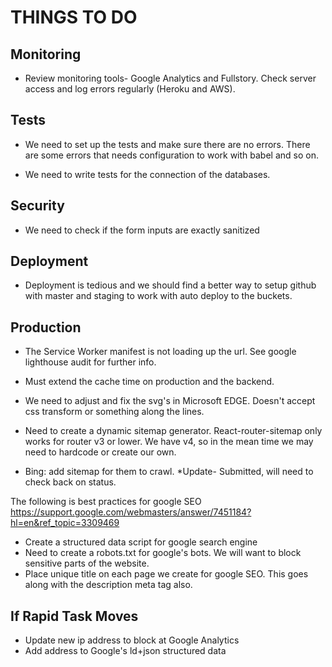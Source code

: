THINGS TO DO
============


Monitoring
----------
* Review monitoring tools- Google Analytics and Fullstory. Check server access and log errors regularly (Heroku and AWS).


Tests
-----
* We need to set up the tests and make sure there are no errors. There are some errors that needs configuration to work
with babel and so on.  

* We need to write tests for the connection of the databases.


Security
--------
* We need to check if the form inputs are exactly sanitized


Deployment
----------
* Deployment is tedious and we should find a better way to setup github with master and staging to work with auto deploy
to the buckets.  


Production
----------
* The Service Worker manifest is not loading up the url. See google lighthouse audit for further info.
* Must extend the cache time on production and the backend.

* We need to adjust and fix the svg's in Microsoft EDGE. Doesn't accept css transform or something along the lines.

* Need to create a dynamic sitemap generator. React-router-sitemap only works for router v3 or lower. We have v4, so 
    in the mean time we may need to hardcode or create our own. 
    
* Bing: add sitemap for them to crawl. *Update- Submitted, will need to check back on status.
    

The following is best practices for google SEO https://support.google.com/webmasters/answer/7451184?hl=en&ref_topic=3309469
* Create a structured data script for google search engine
* Need to create a robots.txt for google's bots. We will want to block sensitive parts of the website.
* Place unique title on each page we create for google SEO. This goes along with the description meta tag also.






If Rapid Task Moves
-------------------

* Update new ip address to block at Google Analytics 
* Add address to Google's ld+json structured data
 